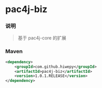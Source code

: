 # pac4j-biz

### 说明

 > 基于 pac4j-core 的扩展

### Maven

``` xml
<dependency>
	<groupId>com.github.hiwepy</groupId>
	<artifactId>pac4j-biz</artifactId>
	<version>1.0.1.RELEASE</version>
</dependency>
```


